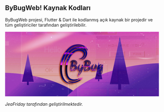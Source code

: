 ## **ByBugWeb! Kaynak Kodları**
ByBugWeb projesi, Flutter & Dart ile kodlanmış açık kaynak bir projedir ve tüm geliştiriciler tarafından geliştirilebilir.

![ByBug ReadMe](assets/images/readme_bybug.jpg)

*JeaFriday tarafından geliştirilmektedir.*

